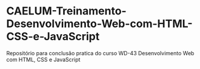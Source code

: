 # CAELUM-Treinamento-Desenvolvimento-Web-com-HTML-CSS-e-JavaScript
Repositório para conclusão pratica do curso WD-43 Desenvolvimento Web com HTML, CSS e JavaScript
